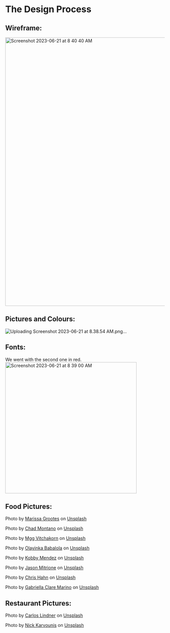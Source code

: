 # The Design Process

## Wireframe:
<img width="849" alt="Screenshot 2023-06-21 at 8 40 40 AM" src="https://github.com/Valerigionetnoel/CJVV-Restaurant/assets/109821108/64474f51-4500-4082-85ad-aa4f3ee37ebb">

## Pictures and Colours:
![Uploading Screenshot 2023-06-21 at 8.38.54 AM.png…]()

## Fonts:
We went with the second one in red.
<img width="415" alt="Screenshot 2023-06-21 at 8 39 00 AM" src="https://github.com/Valerigionetnoel/CJVV-Restaurant/assets/109821108/8e900ff2-7674-4736-a242-7798e8b7e2a4">

## Food Pictures:
Photo by <a href="https://unsplash.com/@stilclassis?utm_source=unsplash&utm_medium=referral&utm_content=creditCopyText">Marissa Grootes</a> on <a href="https://unsplash.com/s/photos/restaurant?utm_source=unsplash&utm_medium=referral&utm_content=creditCopyText">Unsplash</a>

Photo by <a href="https://unsplash.com/@briewilly?utm_source=unsplash&utm_medium=referral&utm_content=creditCopyText">Chad Montano</a> on <a href="https://unsplash.com/s/photos/italian-food?utm_source=unsplash&utm_medium=referral&utm_content=creditCopyText">Unsplash</a>

Photo by <a href="https://unsplash.com/@mggbox?utm_source=unsplash&utm_medium=referral&utm_content=creditCopyText">Mgg Vitchakorn</a> on <a href="https://unsplash.com/s/photos/italian-food?utm_source=unsplash&utm_medium=referral&utm_content=creditCopyText">Unsplash</a>
  
Photo by <a href="https://unsplash.com/@islandsandsunsets?utm_source=unsplash&utm_medium=referral&utm_content=creditCopyText">Olayinka Babalola</a> on <a href="https://unsplash.com/s/photos/italian-food?utm_source=unsplash&utm_medium=referral&utm_content=creditCopyText">Unsplash</a>
  
Photo by <a href="https://unsplash.com/ko/@kobbymendez?utm_source=unsplash&utm_medium=referral&utm_content=creditCopyText">Kobby Mendez</a> on <a href="https://unsplash.com/s/photos/italian-dessert?utm_source=unsplash&utm_medium=referral&utm_content=creditCopyText">Unsplash</a>

Photo by <a href="https://unsplash.com/@jasonmphoto?utm_source=unsplash&utm_medium=referral&utm_content=creditCopyText">Jason Mitrione</a> on <a href="https://unsplash.com/s/photos/italian-food?orientation=landscape&utm_source=unsplash&utm_medium=referral&utm_content=creditCopyText">Unsplash</a>
  
Photo by <a href="https://unsplash.com/@chrishahn?utm_source=unsplash&utm_medium=referral&utm_content=creditCopyText">Chris Hahn</a> on <a href="https://unsplash.com/s/photos/italian-food?orientation=landscape&utm_source=unsplash&utm_medium=referral&utm_content=creditCopyText">Unsplash</a>
  
Photo by <a href="https://unsplash.com/@gabiontheroad?utm_source=unsplash&utm_medium=referral&utm_content=creditCopyText">Gabriella Clare Marino</a> on <a href="https://unsplash.com/s/photos/italian-food?orientation=landscape&utm_source=unsplash&utm_medium=referral&utm_content=creditCopyText">Unsplash</a>
  
## Restaurant Pictures:

Photo by <a href="https://unsplash.com/@realbench?utm_source=unsplash&utm_medium=referral&utm_content=creditCopyText">Carlos Lindner</a> on <a href="https://unsplash.com/s/photos/restaurant?utm_source=unsplash&utm_medium=referral&utm_content=creditCopyText">Unsplash</a>

Photo by <a href="https://unsplash.com/@nickkarvounis?utm_source=unsplash&utm_medium=referral&utm_content=creditCopyText">Nick Karvounis</a> on <a href="https://unsplash.com/s/photos/restaurant?utm_source=unsplash&utm_medium=referral&utm_content=creditCopyText">Unsplash</a>
  
